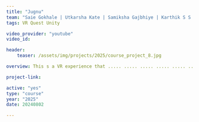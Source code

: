 ```yaml
---
title: "Jugnu"
team: "Saie Gokhale | Utkarsha Kate | Samiksha Gajbhiye | Karthik S S | Prajakta Hardikar"
tags: VR Quest Unity

video_provider: "youtube"
video_id:

header:
    teaser: /assets/img/projects/2025/course_project_8.jpg

overview: This s a VR experience that ..... ..... ..... ..... ..... ..... ..... ..... ..... ..... ..... ..... ..... ..... ..... ..... ..... ..... ..... ..... ..... ..... ..... ..... ..... ..... ..... ..... ..... ..... ..... ..... ..... ..... ..... ..... ..... ..... ..... ..... ..... ..... ..... ..... ..... ..... ..... ..... ..... ..... ..... ..... ..... ..... ..... ..... ..... ..... ..... ..... ..... ..... ..... ..... ..... ..... ..... ..... ..... ..... ..... ..... ..... ..... ..... ..... ..... ..... ..... ..... ..... ..... ..... ..... ..... ..... ..... ..... ..... ..... ..... ..... ..... ..... ..... ..... ..... ..... ..... ..... ..... ..... ..... ..... ..... ..... ..... ..... ..... ..... ..... .....

project-link:

active: "yes"
type: "course"
year: "2025"
date: 20240802

---
```

